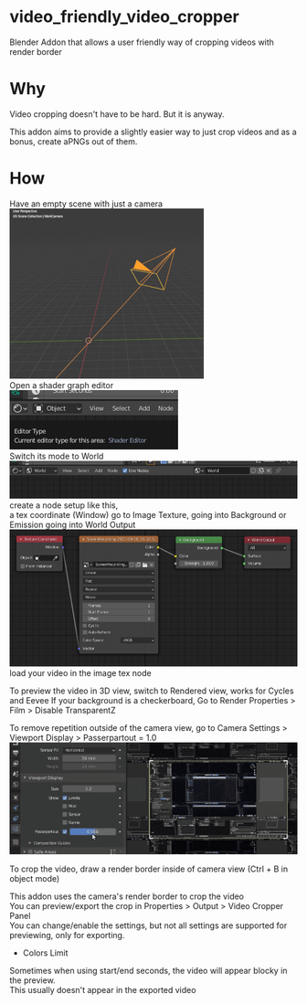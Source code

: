 # video_friendly_video_cropper
 Blender Addon that allows a user friendly way of cropping videos with render border

# Why
Video cropping doesn't have to be hard. But it is anyway.

This addon aims to provide a slightly easier way to just crop videos and as a bonus, create aPNGs out of them.

# How
Have an empty scene with just a camera  
![Picture showing an empty scene](GithubImages/man_empty_scene.png)  
Open a shader graph editor  
![Picture showing the corner of a shader editor](GithubImages/man_open_shader_editor.png)  
Switch its mode to World  
![Picture showing a shader editor in world mode](GithubImages/man_shader_world.png)  
create a node setup like this,  
a tex coordinate (Window) go to Image Texture, going into Background or Emission going into World Output  
![Picture showing a node setup](GithubImages/man_node_setup.png)  
load your video in the image tex node

To preview the video in 3D view, switch to Rendered view, works for Cycles and Eevee
If your background is a checkerboard, Go to Render Properties > Film > Disable TransparentZ

To remove repetition outside of the camera view, go to Camera Settings > Viewport Display > Passerpartout = 1.0
![Animation showing the effect of passepartout](GithubImages/man_passepartout.png)  

To crop the video, draw a render border inside of camera view (Ctrl + B in object mode)

This addon uses the camera's render border to crop the video  
You can preview/export the crop in Properties > Output > Video Cropper Panel  
You can change/enable the settings, but not all settings are supported for previewing, only for exporting.  
* Colors Limit

Sometimes when using start/end seconds, the video will appear blocky in the preview.  
This usually doesn't appear in the exported video
